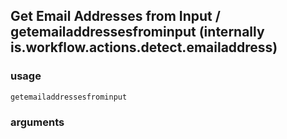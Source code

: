 
## Get Email Addresses from Input / getemailaddressesfrominput (internally is.workflow.actions.detect.emailaddress)

### usage
`getemailaddressesfrominput `

### arguments

